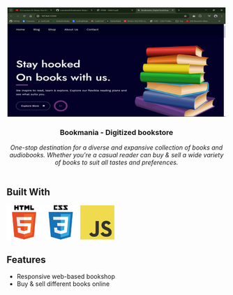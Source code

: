 <br/>
<p align="center">
  <img src="images\bookstore.png" alt="View" width="500" height="250"/> 
  <h3 align="center">Bookmania - Digitized bookstore</h3>

  <p align="center">
     <em>One-stop destination for a diverse and expansive collection of books and audiobooks. Whether you're a casual reader can buy & sell a wide variety of books to suit all tastes and preferences.</em>
    <br/>
    <br/>
  </p>
</p>

## Built With

<p>
<img src="https://raw.githubusercontent.com/devicons/devicon/master/icons/html5/html5-original-wordmark.svg" alt="html5" width="80" height="80"/> 
<img src="https://raw.githubusercontent.com/devicons/devicon/master/icons/css3/css3-original-wordmark.svg" alt="css3" width="80" height="80"/>
<img src="https://raw.githubusercontent.com/devicons/devicon/master/icons/javascript/javascript-original.svg" alt="javascript" width="80" height="80"/>
</p>

## Features

- Responsive web-based bookshop
- Buy & sell different books online
